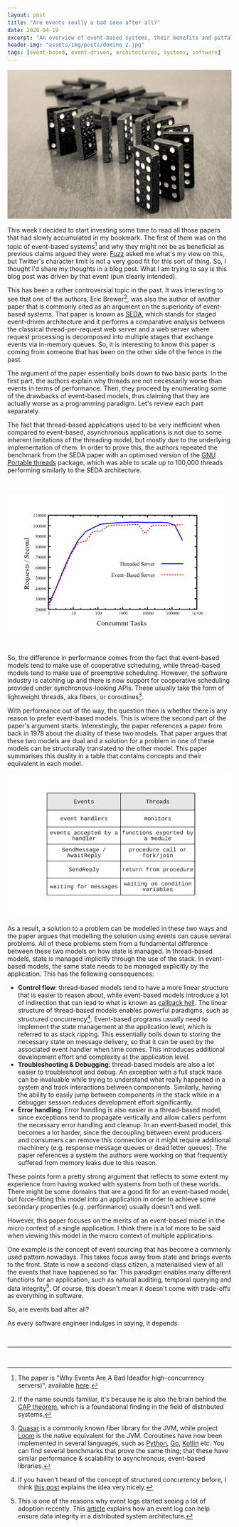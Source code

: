 ```yaml
---
layout: post
title: "Are events really a bad idea after all?"
date: 2020-04-19
excerpt: "An overview of event-based systems, their benefits and pitfalls"
header-img: "assets/img/posts/domino_2.jpg"
tags: [event-based, event-driven, architectures, systems, software]
---
```


![Blog post introductory image](../assets/img/posts/domino_2.jpg "Image by Pera Detlic from Pixabay")

This week I decided to start investing some time to read all those papers that had slowly accumulated in my bookmark. The first of them was on the topic of event-based systems[^paper] and why they might not be as beneficial as previous claims argued they were. [Fuzz](https://twitter.com/dazraf/status/1251445548403625991) asked me what's my view on this, but Twitter's character limit is not a very good fit for this sort of thing. So, I thought I'd share my thoughts in a blog post. What I am trying to say is this blog post was driven by that event (pun clearly intended).

This has been a rather controversial topic in the past. It was interesting to see that one of the authors, Eric Brewer[^brewer], was also the author of another paper that is commonly cited as an argument on the superiority of event-based systems. That paper is known as [SEDA](https://en.wikipedia.org/wiki/Staged_event-driven_architecture), which stands for staged event-driven architecture and it performs a comparative analysis between the classical thread-per-request web server and a web server where request processing is decomposed into multiple stages that exchange events via in-memory queues. So, it is interesting to know this paper is coming from someone that has been on the other side of the fence in the past.

The argument of the paper essentially boils down to two basic parts. In the first part, the authors explain why threads are not necessarily worse than events in terms of performance. Then, they proceed by enumerating some of the drawbacks of event-based models, thus claiming that they are actually worse as a programming paradigm. Let's review each part separately.

The fact that thread-based applications used to be very inefficient when compared to event-based, asynchronous applications is not due to some inherent limitations of the threading model, but mostly due to the underlying implementation of them. In order to prove this, the authors repeated the benchmark from the SEDA paper with an optimised version of the [GNU Portable threads](https://www.gnu.org/software/pth/) package, which was able to scale up to 100,000 threads performing similarly to the SEDA architecture. 

<br/>

![Revised benchmark from SEDA](../assets/img/posts/events_benchmark.png)

<br/>

So, the difference in performance comes from the fact that event-based models tend to make use of cooperative scheduling, while thread-based models tend to make use of preemptive scheduling. However, the software industry is catching up and there is now support for cooperative scheduling provided under synchronous-looking APIs. These usually take the form of lightweight threads, aka fibers, or coroutines[^libraries].

With performance out of the way, the question then is whether there is any reason to prefer event-based models. This is where the second part of the paper's argument starts. Interestingly, the paper references a paper from back in 1978 about the duality of these two models. That paper argues that these two models are dual and a solution for a problem in one of these models can be structurally translated to the other model. This paper summarises this duality in a table that contains concepts and their equivalent in each model.

![Duality table](../assets/img/posts/duality_table.png)

As a result, a solution to a problem can be modelled in these two ways and the paper argues that modelling the solution using events can cause several problems. All of these problems stem from a fundamental difference between these two models on how state is managed. In thread-based models, state is managed implicitly through the use of the stack. In event-based models, the same state needs to be managed explicitly by the application. This has the following consequences:

* **Control flow**: thread-based models tend to have a more linear structure that is easier to reason about, while event-based models introduce a lot of indirection that can lead to what is known as [callback hell](http://callbackhell.com). The linear structure of thread-based models enables powerful paradigms, such as structured concurrency[^structured_concurrency]. Event-based programs usually need to implement the state management at the application level, which is  referred to as stack ripping. This essentially boils down to storing the necessary state on message delivery, so that it can be used by the associated event handler when time comes. This introduces additional development effort and complexity at the application level.
* **Troubleshooting & Debugging**: thread-based models are also a lot easier to troubleshoot and debug. An exception with a full stack trace can be invaluable while trying to understand what really happened in a system and track interactions between components. Similarly, having the ability to easily jump between components in the stack while in a debugger session reduces development effort significantly.
* **Error handling**: Error handling is also easier in a thread-based model, since exceptions tend to propagate vertically and allow callers perform the necessary error handling and cleanup. In an event-based model, this becomes a lot harder, since the decoupling between event producers and consumers can remove this connection or it might require additional machinery (e.g. response message queues or dead letter queues). The paper references a system the authors were working on that frequently suffered from memory leaks due to this reason.

These points form a pretty strong argument that reflects to some extent my experience from having worked with systems from both of these worlds. There might be some domains that are a good fit for an event-based model, but force-fitting this model into an application in order to achieve some secondary properties (e.g. performance) usually doesn't end well. 

However, this paper focuses on the merits of an event-based model in the micro context of a single application. I think there is a lot more to be said when viewing this model in the macro context of multiple applications.

One example is the concept of event sourcing that has become a commonly used pattern nowadays. This takes focus away from state and brings events to the front. State is now a second-class citizen, a materialised view of all the events that have happened so far. This paradigm enables many different functions for an application, such as natural auditing, temporal querying and data integrity[^event_logs]. Of course, this doesn't mean it doesn't come with trade-offs as  everything in software.

So, are events bad after all?

As every software engineer indulges in saying, it depends.

<br/>

-----------------------------------------

<br/>

[^paper]: The paper is "Why Events Are A Bad Idea(for high-concurrency servers)", available [here](https://www.usenix.org/legacy/events/hotos03/tech/full_papers/vonbehren/vonbehren.pdf).
[^brewer]: If the name sounds familiar, it's because he is also the brain behind the [CAP theorem](https://en.wikipedia.org/wiki/CAP_theorem), which is a foundational finding in the field of distributed systems.
[^libraries]: [Quasar](https://github.com/puniverse/quasar) is a commonly known fiber library for the JVM, while project [Loom](https://openjdk.java.net/projects/loom/) is the native equivalent for the JVM. Coroutines have now been implemented in several languages, such as [Python](https://docs.python.org/3/library/asyncio-task.html), [Go](http://www.golangpatterns.info/concurrency/coroutines), [Kotlin](https://kotlinlang.org/docs/reference/coroutines-overview.html) etc. You can find several benchmarks that prove the same thing; that these have similar performance & scalability to asynchronous, event-based libraries.
[^structured_concurrency]: If you haven't heard of the concept of structured concurrency before, I think [this post](https://vorpus.org/blog/notes-on-structured-concurrency-or-go-statement-considered-harmful/) explains the idea very nicely.
[^event_logs]: This is one of the reasons why event logs started seeing a lot of adoption recently. This [article](https://www.confluent.io/blog/using-logs-to-build-a-solid-data-infrastructure-or-why-dual-writes-are-a-bad-idea) explains how an event log can help ensure data integrity in a distributed system architecture.